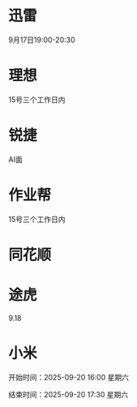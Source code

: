 
# 迅雷
9月17日19:00-20:30

# 理想
15号三个工作日内

# 锐捷
AI面

# 作业帮
15号三个工作日内

# 同花顺

# 途虎
9.18

# 小米
开始时间：2025-09-20 16:00 星期六

结束时间：2025-09-20 17:30 星期六
<!--stackedit_data:
eyJoaXN0b3J5IjpbNjQ3NjUxODY5LDExNTYyMzE2MzMsNTIyMD
U1MzIzLC0yMDA0NDA3MzAyLC0yMTQwOTA0MTYzLC03MzcyNjM3
NjUsMTM2ODAyMzkyMSw3MTg4MTg1OTQsLTIwNTU4NTgyMzUsMT
U1NzYzNjIzNywtMjUwMDIxMjYxLDIwODM1MjcxOSwtMTIzNTU1
NjY5NSwxNDA3NDA1MTA1LDEzNTcyNjQ0NjJdfQ==
-->